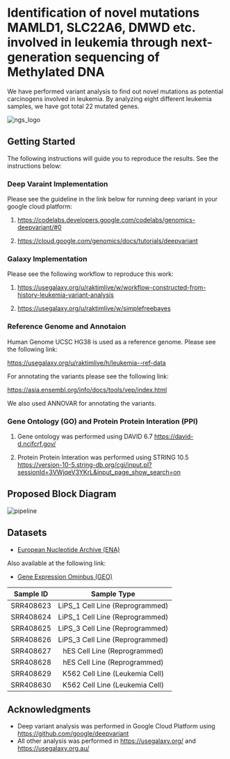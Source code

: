 # Identification of novel mutations MAMLD1, SLC22A6, DMWD etc. involved in leukemia through next-generation sequencing of Methylated DNA

We have performed variant analysis to find out novel mutations as potential carcinogens involved in leukemia. By analyzing eight different leukemia samples, we have got total 22 mutated genes. 

![ngs_logo](https://user-images.githubusercontent.com/28592095/56662619-c334b280-66e7-11e9-84dd-ef9fe7a135e0.png)

## Getting Started

The following instructions will guide you to reproduce the results. See the instructions below:

### Deep Varaint Implementation 
Please see the guideline in the link below for running deep variant in your google cloud platform:

1) https://codelabs.developers.google.com/codelabs/genomics-deepvariant/#0

2) https://cloud.google.com/genomics/docs/tutorials/deepvariant

### Galaxy Implementation

Please see the following workflow to reproduce this work:

1) https://usegalaxy.org/u/raktimlive/w/workflow-constructed-from-history-leukemia-variant-analysis

2) https://usegalaxy.org/u/raktimlive/w/simplefreebayes

### Reference Genome and Annotaion

Human Genome UCSC HG38 is used as a reference genome. Please see the following link:

https://usegalaxy.org/u/raktimlive/h/leukemia--ref-data

For annotating the variants please see the following link:

https://asia.ensembl.org/info/docs/tools/vep/index.html

We also used ANNOVAR for annotating the variants.

### Gene Ontology (GO) and Protein Protein Interation (PPI)

1) Gene ontology was performed using DAVID 6.7 https://david-d.ncifcrf.gov/

2) Protein Protein Interation was performed using STRING 10.5 https://version-10-5.string-db.org/cgi/input.pl?sessionId=3VWjqeV3YKrL&input_page_show_search=on

## Proposed Block Diagram


![pipeline](https://user-images.githubusercontent.com/28592095/56661195-96cb6700-66e4-11e9-845d-829ded473fff.png)




## Datasets

* [European Nucleotide Archive (ENA)](https://www.ebi.ac.uk/ena/data/view/PRJNA156619)

Also available at the following link:

* [Gene Expression Ominbus (GEO)](https://www.ncbi.nlm.nih.gov/geo/query/acc.cgi?acc=GSE33230)

| Sample ID | Sample Type |
| ------------------ | :------------------: |
| SRR408623 | LiPS_1 Cell Line (Reprogrammed)|
| SRR408624 | LiPS_1 Cell Line (Reprogrammed)|
| SRR408625 | LiPS_3 Cell Line (Reprogrammed)|
| SRR408626 | LiPS_3 Cell Line (Reprogrammed)|
| SRR408627 | hES Cell Line (Reprogrammed)|
| SRR408628 | hES Cell Line (Reprogrammed)|
| SRR408629 | K562 Cell Line (Leukemia Cell)|
| SRR408630 | K562 Cell Line (Leukemia Cell)|


## Acknowledgments

* Deep variant analysis was performed in Google Cloud Platform using https://github.com/google/deepvariant
* All other analysis was performed in https://usegalaxy.org/ and https://usegalaxy.org.au/


